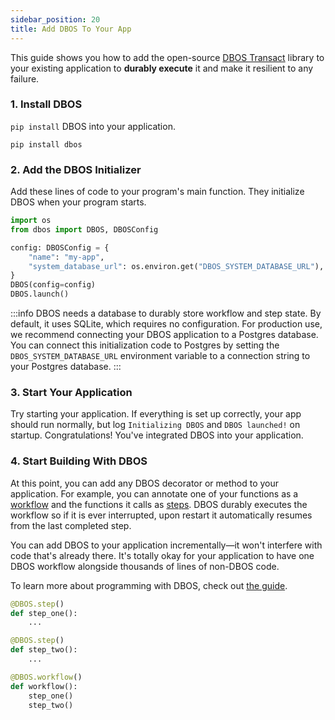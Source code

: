 ```yaml
---
sidebar_position: 20
title: Add DBOS To Your App
---
```



This guide shows you how to add the open-source [DBOS Transact](https://github.com/dbos-inc/dbos-transact-py) library to your existing application to **durably execute** it and make it resilient to any failure.

### 1. Install DBOS
`pip install` DBOS into your application.

```shell
pip install dbos
```

### 2. Add the DBOS Initializer

Add these lines of code to your program's main function.
They initialize DBOS when your program starts.

```python
import os
from dbos import DBOS, DBOSConfig

config: DBOSConfig = {
    "name": "my-app",
    "system_database_url": os.environ.get("DBOS_SYSTEM_DATABASE_URL"),
}
DBOS(config=config)
DBOS.launch()
```

:::info
DBOS needs a database to durably store workflow and step state.
By default, it uses SQLite, which requires no configuration.
For production use, we recommend connecting your DBOS application to a Postgres database.
You can connect this initialization code to Postgres by setting the `DBOS_SYSTEM_DATABASE_URL` environment variable to a connection string to your Postgres database.
:::

### 3. Start Your Application

Try starting your application.
If everything is set up correctly, your app should run normally, but log `Initializing DBOS` and `DBOS launched!` on startup.
Congratulations!  You've integrated DBOS into your application.


### 4. Start Building With DBOS

At this point, you can add any DBOS decorator or method to your application.
For example, you can annotate one of your functions as a [workflow](./tutorials/workflow-tutorial.md) and the functions it calls as [steps](./tutorials/step-tutorial.md).
DBOS durably executes the workflow so if it is ever interrupted, upon restart it automatically resumes from the last completed step.

You can add DBOS to your application incrementally&mdash;it won't interfere with code that's already there.
It's totally okay for your application to have one DBOS workflow alongside thousands of lines of non-DBOS code.

To learn more about programming with DBOS, check out [the guide](./programming-guide.md).


```python
@DBOS.step()
def step_one():
    ...

@DBOS.step()
def step_two():
    ...

@DBOS.workflow()
def workflow():
    step_one()
    step_two()
```